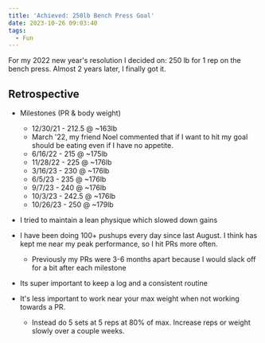 ```yaml
---
title: 'Achieved: 250lb Bench Press Goal'
date: 2023-10-26 09:03:40
tags:
  - Fun
---
```


For my 2022 new year's resolution I decided on: 250 lb for 1 rep on the bench press. Almost 2 years later, I finally got it.

<!-- more -->

## Retrospective

- Milestones (PR & body weight)

  - 12/30/21 - 212.5 @ ~163lb
  - March '22, my friend Noel commented that if I want to hit my goal should be eating even if I have no appetite.
  - 6/16/22 - 215 @ ~175lb
  - 11/28/22 - 225 @ ~176lb
  - 3/16/23 - 230 @ ~176lb
  - 6/5/23 - 235 @ ~176lb
  - 9/7/23 - 240 @ ~176lb
  - 10/3/23 - 242.5 @ ~176lb
  - 10/26/23 - 250 @ ~179lb

- I tried to maintain a lean physique which slowed down gains
- I have been doing 100+ pushups every day since last August. I think has kept me near my peak performance, so I hit PRs more often.
  - Previously my PRs were 3-6 months apart because I would slack off for a bit after each milestone
- Its super important to keep a log and a consistent routine
- It's less important to work near your max weight when not working towards a PR.
  - Instead do 5 sets at 5 reps at 80% of max. Increase reps or weight slowly over a couple weeks.
